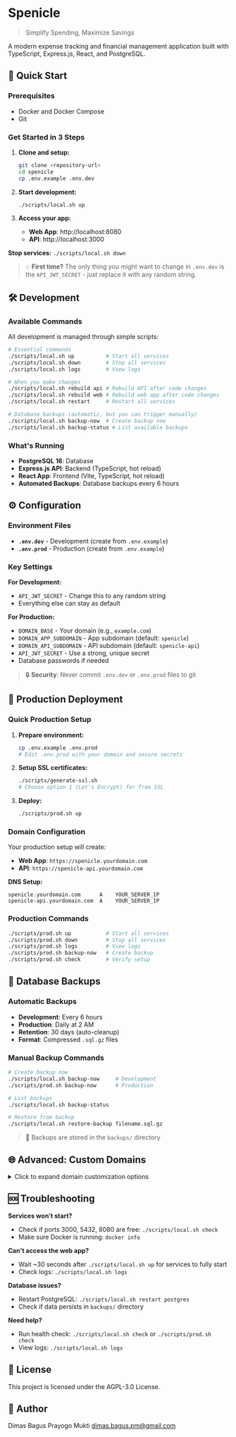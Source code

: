 # Spenicle

> Simplify Spending, Maximize Savings

A modern expense tracking and financial management application built with TypeScript, Express.js, React, and PostgreSQL.

## 🚀 Quick Start

### Prerequisites
- Docker and Docker Compose
- Git

### Get Started in 3 Steps

1. **Clone and setup:**
   ```bash
   git clone <repository-url>
   cd spenicle
   cp .env.example .env.dev
   ```

2. **Start development:**
   ```bash
   ./scripts/local.sh up
   ```

3. **Access your app:**
   - **Web App**: http://localhost:8080
   - **API**: http://localhost:3000

**Stop services:** `./scripts/local.sh down`

> 💡 **First time?** The only thing you might want to change in `.env.dev` is the `API_JWT_SECRET` - just replace it with any random string.

## 🛠️ Development

### Available Commands

All development is managed through simple scripts:

```bash
# Essential commands
./scripts/local.sh up          # Start all services
./scripts/local.sh down        # Stop all services
./scripts/local.sh logs        # View logs

# When you make changes
./scripts/local.sh rebuild api # Rebuild API after code changes
./scripts/local.sh rebuild web # Rebuild web app after code changes
./scripts/local.sh restart     # Restart all services

# Database backups (automatic, but you can trigger manually)
./scripts/local.sh backup-now  # Create backup now
./scripts/local.sh backup-status # List available backups
```

### What's Running
- **PostgreSQL 16**: Database
- **Express.js API**: Backend (TypeScript, hot reload)
- **React App**: Frontend (Vite, TypeScript, hot reload)
- **Automated Backups**: Database backups every 6 hours

## ⚙️ Configuration

### Environment Files
- **`.env.dev`** - Development (create from `.env.example`)
- **`.env.prod`** - Production (create from `.env.example`)

### Key Settings

**For Development:**
- `API_JWT_SECRET` - Change this to any random string
- Everything else can stay as default

**For Production:**
- `DOMAIN_BASE` - Your domain (e.g., `example.com`)
- `DOMAIN_APP_SUBDOMAIN` - App subdomain (default: `spenicle`)
- `DOMAIN_API_SUBDOMAIN` - API subdomain (default: `spenicle-api`)
- `API_JWT_SECRET` - Use a strong, unique secret
- Database passwords if needed

> 🔒 **Security**: Never commit `.env.dev` or `.env.prod` files to git

## 🚀 Production Deployment

### Quick Production Setup

1. **Prepare environment:**
   ```bash
   cp .env.example .env.prod
   # Edit .env.prod with your domain and secure secrets
   ```

2. **Setup SSL certificates:**
   ```bash
   ./scripts/generate-ssl.sh
   # Choose option 1 (Let's Encrypt) for free SSL
   ```

3. **Deploy:**
   ```bash
   ./scripts/prod.sh up
   ```

### Domain Configuration

Your production setup will create:
- **Web App**: `https://spenicle.yourdomain.com`
- **API**: `https://spenicle-api.yourdomain.com`

**DNS Setup:**
```
spenicle.yourdomain.com      A    YOUR_SERVER_IP
spenicle-api.yourdomain.com  A    YOUR_SERVER_IP
```

### Production Commands

```bash
./scripts/prod.sh up           # Start all services
./scripts/prod.sh down         # Stop all services
./scripts/prod.sh logs         # View logs
./scripts/prod.sh backup-now   # Create backup
./scripts/prod.sh check        # Verify setup
```

## 💾 Database Backups

### Automatic Backups
- **Development**: Every 6 hours
- **Production**: Daily at 2 AM
- **Retention**: 30 days (auto-cleanup)
- **Format**: Compressed `.sql.gz` files

### Manual Backup Commands
```bash
# Create backup now
./scripts/local.sh backup-now     # Development
./scripts/prod.sh backup-now      # Production

# List backups
./scripts/local.sh backup-status

# Restore from backup
./scripts/local.sh restore-backup filename.sql.gz
```

> 📁 Backups are stored in the `backups/` directory

## 🌐 Advanced: Custom Domains

<details>
<summary>Click to expand domain customization options</summary>

### Domain Variables
Configure in your `.env.prod`:
```bash
DOMAIN_BASE=yourdomain.com              # Your main domain
DOMAIN_APP_SUBDOMAIN=spenicle           # App subdomain 
DOMAIN_API_SUBDOMAIN=spenicle-api       # API subdomain
```

### Examples

**Default setup:**
```bash
DOMAIN_BASE=mycompany.com
DOMAIN_APP_SUBDOMAIN=spenicle
DOMAIN_API_SUBDOMAIN=spenicle-api
```
Results: `spenicle.mycompany.com`, `spenicle-api.mycompany.com`

**Custom subdomains:**
```bash
DOMAIN_BASE=example.org
DOMAIN_APP_SUBDOMAIN=expenses
DOMAIN_API_SUBDOMAIN=api
```
Results: `expenses.example.org`, `api.example.org`

### Important Notes
- This nginx setup only handles subdomains
- Your main domain can be hosted anywhere else
- DNS: Only point the subdomains to your server
- SSL certificates are generated for subdomains only

</details>

## 🆘 Troubleshooting

**Services won't start?**
- Check if ports 3000, 5432, 8080 are free: `./scripts/local.sh check`
- Make sure Docker is running: `docker info`

**Can't access the web app?**
- Wait ~30 seconds after `./scripts/local.sh up` for services to fully start
- Check logs: `./scripts/local.sh logs`

**Database issues?**
- Restart PostgreSQL: `./scripts/local.sh restart postgres`
- Check if data persists in `backups/` directory

**Need help?**
- Run health check: `./scripts/local.sh check` or `./scripts/prod.sh check`
- View logs: `./scripts/local.sh logs`

## 📄 License

This project is licensed under the AGPL-3.0 License.

## 👤 Author

Dimas Bagus Prayogo Mukti <dimas.bagus.pm@gmail.com>

